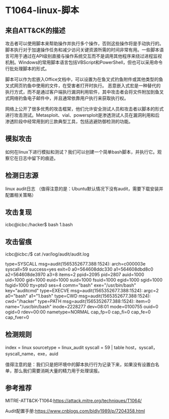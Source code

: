 # T1064-linux-脚本

## 来自ATT&CK的描述

攻击者可以使用脚本来帮助操作并执行多个操作，否则这些操作将是手动执行的。脚本执行对于加速操作任务和减少访问关键资源所需的时间非常有用。一些脚本语言可用于通过在API级别直接与操作系统交互而不是调用其他程序来绕过进程监视机制。Windows的常用脚本语言包括VBScript和PowerShell，但也可以采用命令行批处理脚本的形式。

脚本可以作为宏嵌入Office文档中，可以设置为在鱼叉式钓鱼附件或其他类型的鱼叉式网页钓鱼中使用的文件，在受害者打开时执行。 恶意嵌入式宏是一种替代的执行方式，而不是通过客户端执行漏洞利用软件，其中攻击者会将文件附加到鱼叉式网络钓鱼电子邮件中，并且通常依靠用户执行来获取执行权。

网络上公开了很多优秀的攻击框架，他们允许安全测试人员和攻击者以脚本的形式进行攻击测试。Metasploit、vial、powersploit是渗透测试人员在漏洞利用和后渗透阶段中经常用到的三款典型工具，包括逃避防御检测的功能。

## 模拟攻击

如何在linux下进行模拟和测试？我们可以创建一个简单bash脚本，并执行它。观察它在日志中留下的痕迹。

## 检测日志源

linux audit日志 （值得注意的是：Ubuntu默认情况下没有audit，需要下载安装并配置相关策略）

## 攻击复现

icbc@icbc:/hacker$ bash 1.bash 

## 攻击留痕

icbc@icbc:/$ cat /var/log/audit/audit.log

type=SYSCALL msg=audit(1565352677.388:1524): arch=c000003e syscall=59 success=yes exit=0 a0=564608ddc330 a1=564608dbd8c0 a2=564608de3970 a3=8 items=2 ppid=2095 pid=2807 auid=1000 uid=1000 gid=1000 euid=1000 suid=1000 fsuid=1000 egid=1000 sgid=1000 fsgid=1000 tty=pts0 ses=4 comm="bash" exe="/usr/bin/bash" key="auditcmd"
type=EXECVE msg=audit(1565352677.388:1524): argc=2 a0="bash" a1="1.bash"
type=CWD msg=audit(1565352677.388:1524): cwd="/hacker"
type=PATH msg=audit(1565352677.388:1524): item=0 name="/usr/bin/bash" inode=2228277 dev=08:01 mode=0100755 ouid=0 ogid=0 rdev=00:00 nametype=NORMAL cap_fp=0 cap_fi=0 cap_fe=0 cap_fver=0

## 检测规则

index = linux sourcetype = linux_audit syscall = 59  | table host，syscall，syscall_name，exe，auid

值得注意的是：我们只是把环境中的脚本执行行为记录下来，如果没有设置白名单，那么我们需要消耗大量的精力用于处理误报。



## 参考推荐

MITRE-ATT&CK-T1064:https://attack.mitre.org/techniques/T1064/

Audit配置手册:https://www.cnblogs.com/bldly1989/p/7204358.html



